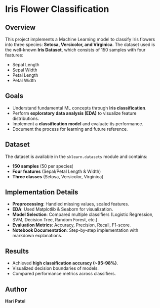 # Iris Flower Classification

## Overview
This project implements a Machine Learning model to classify Iris flowers into three species: **Setosa, Versicolor, and Virginica**. The dataset used is the well-known **Iris Dataset**, which consists of 150 samples with four features:
- Sepal Length
- Sepal Width
- Petal Length
- Petal Width

## Goals
- Understand fundamental ML concepts through **Iris classification**.
- Perform **exploratory data analysis (EDA)** to visualize feature distributions.
- Implement a **classification model** and evaluate its performance.
- Document the process for learning and future reference.

## Dataset
The dataset is available in the `sklearn.datasets` module and contains:
- **150 samples** (50 per species)
- **Four features** (Sepal/Petal Length & Width)
- **Three classes** (Setosa, Versicolor, Virginica)

## Implementation Details
- **Preprocessing**: Handled missing values, scaled features.
- **EDA**: Used Matplotlib & Seaborn for visualization.
- **Model Selection**: Compared multiple classifiers (Logistic Regression, SVM, Decision Tree, Random Forest, etc.).
- **Evaluation Metrics**: Accuracy, Precision, Recall, F1-score.
- **Notebook Documentation**: Step-by-step implementation with markdown explanations.

## Results
- Achieved **high classification accuracy (~95-98%)**.
- Visualized decision boundaries of models.
- Compared performance metrics across classifiers.

## Author
**Hari Patel** 


